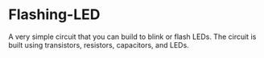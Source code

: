# Flashing-LED
A very simple circuit that you can build to blink or flash LEDs.  The circuit is built using transistors, resistors, capacitors, and LEDs. 
